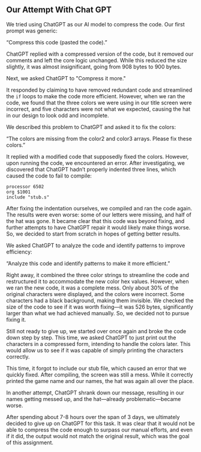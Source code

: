 ## Our Attempt With Chat GPT

We tried using ChatGPT as our AI model to compress the code. Our first prompt was generic:

“Compress this code (pasted the code).”

ChatGPT replied with a compressed version of the code, but it removed our comments and left the core logic unchanged. While this reduced the size slightly, it was almost insignificant, going from 908 bytes to 900 bytes.

Next, we asked ChatGPT to "Compress it more."

It responded by claiming to have removed redundant code and streamlined the `if` loops to make the code more efficient. However, when we ran the code, we found that the three colors we were using in 
our title screen were incorrect, and five characters were not what we expected, causing the hat in our design to look odd and incomplete.

We described this problem to ChatGPT and asked it to fix the colors:

“The colors are missing from the color2 and color3 arrays. Please fix these colors.”

It replied with a modified code that supposedly fixed the colors. However, upon running the code, we encountered an error. After investigating, we discovered that ChatGPT hadn’t properly indented three lines, which caused the code to fail to compile:

```
processor 6502
org $1001
include "stub.s"
```

After fixing the indentation ourselves, we compiled and ran the code again. The results were even worse: some of our letters were missing, and half of the hat was gone. It became clear that this code was beyond fixing, 
and further attempts to have ChatGPT repair it would likely make things worse. So, we decided to start from scratch in hopes of getting better results.

We asked ChatGPT to analyze the code and identify patterns to improve efficiency:

“Analyze this code and identify patterns to make it more efficient.”

Right away, it combined the three color strings to streamline the code and restructured it to accommodate the new color hex values. 
However, when we ran the new code, it was a complete mess. Only about 30% of the original characters were displayed, and the colors were incorrect. Some characters had a black background, making them invisible. 
We checked the size of the code to see if it was worth fixing—it was 526 bytes, significantly larger than what we had achieved manually. So, we decided not to pursue fixing it.

Still not ready to give up, we started over once again and broke the code down step by step. This time, we asked ChatGPT to just print out the characters in a 
compressed form, intending to handle the colors later. This would allow us to see if it was capable of simply printing the characters correctly.

This time, it forgot to include our stub file, which caused an error that we quickly fixed. After compiling, the screen was still a mess. While it correctly printed the game name and our names, the hat was again all over the place.

In another attempt, ChatGPT shrank down our message, resulting in our names getting messed up, and the hat—already problematic—became worse.

After spending about 7-8 hours over the span of 3 days, we ultimately decided to give up on ChatGPT for this task. It was clear that it 
would not be able to compress the code enough to surpass our manual efforts, and even if it did, the output would not match the original result, which was the goal of this assignment.



